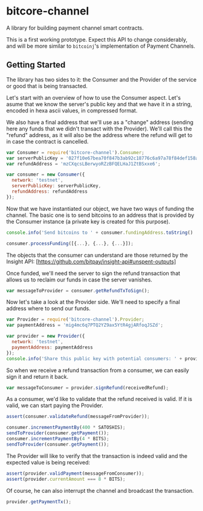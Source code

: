 bitcore-channel
==============

A library for building payment channel smart contracts.

This is a first working prototype. Expect this API to change considerably, and
will be more similar to `bitcoinj`'s implementation of Payment Channels.

Getting Started
---------------

The library has two sides to it: the Consumer and the Provider of the service
or good that is being transacted.

Let's start with an overview of how to use the Consumer aspect. Let's asume
that we know the server's public key and that we have it in a string, encoded
in hexa ascii values, in compressed format.

We also have a final address that we'll use as a "change" address (sending here
any funds that we didn't transact with the Provider). We'll call this the
"refund" address, as it will also be the address where the refund will get to
in case the contract is cancelled.

```javascript
var Consumer = require('bitcore-channel').Consumer;
var serverPublicKey = '027f10e67bea70f847b3ab92c18776c6a97a78f84def158afc31fd98513d42912e';
var refundAddress = 'mzCXqcsLBerwyoRZzBFQELHaJ1ZtBSxxe6';

var consumer = new Consumer({
  network: 'testnet',
  serverPublicKey: serverPublicKey,
  refundAddress: refundAddress
});
```

Now that we have instantiated our object, we have two ways of funding the
channel. The basic one is to send bitcoins to an address that is provided by
the Consumer instance (a private key is created for this purpose).

```javascript
console.info('Send bitcoins to ' + consumer.fundingAddress.toString() ' to fund the channel');

consumer.processFunding([{...}, {...}, {...}]);
```

The objects that the consumer can understand are those returned by the Insight API:
[https://github.com/bitpay/insight-api#unspent-outputs]

Once funded, we'll need the server to sign the refund transaction that allows
us to reclaim our funds in case the server vanishes.

```javascript
var messageToProvider = consumer.getRefundTxToSign();
```

Now let's take a look at the Provider side. We'll need to specify a final
address where to send our funds.

```javascript
var Provider = require('bitcore-channel').Provider;
var paymentAddress = 'mig4mc6q7PTQ2YZ9ax5YtR4gjARfoqJSZd';

var provider = new Provider({
  network: 'testnet',
  paymentAddress: paymentAddress
});
console.info('Share this public key with potential consumers: ' + provider.getPublicKey());
```

So when we receive a refund transaction from a consumer, we can easily sign it
and return it back.

```javascript
var messageToConsumer = provider.signRefund(receivedRefund);
```

As a consumer, we'd like to validate that the refund received is valid. If it
is valid, we can start paying the Provider.

```javascript
assert(consumer.validateRefund(messageFromProvider));

consumer.incrementPaymentBy(400 * SATOSHIS);
sendToProvider(consumer.getPayment());
consumer.incrementPaymentBy(4 * BITS);
sendToProvider(consumer.getPayment());
```

The Provider will like to verify that the transaction is indeed valid and the
expected value is being received:

```javascript
assert(provider.validPayment(messageFromConsumer));
assert(provider.currentAmount === 8 * BITS);
```

Of course, he can also interrupt the channel and broadcast the transaction.

```javascript
provider.getPaymentTx();
```
